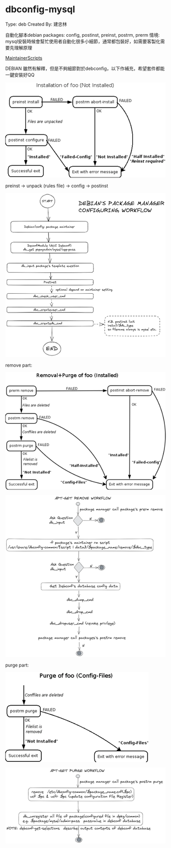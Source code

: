 # dbconfig-mysql

Type: deb
Created By: 建忠林

自動化腳本debian packages: config, postinst, preinst, postrm, prerm
情境: mysql安裝時候會幫忙使用者自動化很多小細節，通常都包裝好，如需要客製化需要先理解原理

[MaintainerScripts](https://wiki.debian.org/MaintainerScripts)

DEBIAN 雖然有解釋，但是不夠細節對於debconfig，以下作補充，希望套件都能一鍵安裝好QQ

![Untitled](dbconfig-mysql/Untitled.png)

preinst → unpack (rules file) → config → postinst

![Untitled](dbconfig-mysql/Untitled%201.png)

remove part:

![Untitled](dbconfig-mysql/Untitled%202.png)

![Untitled](dbconfig-mysql/Untitled%203.png)

purge part:

![Untitled](dbconfig-mysql/Untitled%204.png)

![Untitled](dbconfig-mysql/Untitled%205.png)